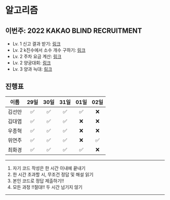 # 알고리즘

## 이번주: 2022 KAKAO BLIND RECRUITMENT

- Lv. 1 신고 결과 받기: [링크](https://school.programmers.co.kr/learn/courses/30/lessons/92334)
- Lv. 2 k진수에서 소수 개수 구하기: [링크](https://school.programmers.co.kr/learn/courses/30/lessons/92335)
- Lv. 2 주차 요금 계산: [링크](https://school.programmers.co.kr/learn/courses/30/lessons/92341)
- Lv. 2 양궁대회: [링크](https://school.programmers.co.kr/learn/courses/30/lessons/92342)
- Lv. 3 양과 늑대: [링크](https://school.programmers.co.kr/learn/courses/30/lessons/92343)

## 진행표

|  이름  | 29일 | 30일 | 31일 | 01일 | 02일 |
| :----: | :--: | :--: | :--: | :--: | :--: |
| 김선만 |  ✅  |  ✅  |  ✅  |  ✅  |  ❌  |
| 김대엽 |  ✅  |  ✅  |  ✅  |  ❌  |  ❌  |
| 우종혁 |  ✅  |  ✅  |  ✅  |  ❌  |  ❌  |
| 위연주 |  ✅  |  ✅  |  ✅  |  ❌  |  ✅  |
| 최화경 |  ✅  |  ✅  |  ✅  |  ✅  |  ❌  |


---

1. 자기 코드 작성은 한 시간 이내에 끝내기
2. 한 시간 초과할 시, 무조건 정답 및 해설 읽기
3. 본인 코드로 정답 제출하기!!
4. 모든 과정 !!절대!! 두 시간 넘기지 않기

---
